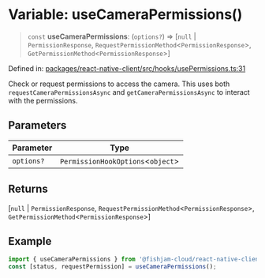 # Variable: useCameraPermissions()

> `const` **useCameraPermissions**: (`options?`) => \[`null` \| `PermissionResponse`, `RequestPermissionMethod`\<`PermissionResponse`\>, `GetPermissionMethod`\<`PermissionResponse`\>\]

Defined in: [packages/react-native-client/src/hooks/usePermissions.ts:31](https://github.com/fishjam-cloud/mobile-client-sdk/blob/a60616b68cd043388665165d49f98ce759f80517/packages/react-native-client/src/hooks/usePermissions.ts#L31)

Check or request permissions to access the camera.
This uses both `requestCameraPermissionsAsync` and `getCameraPermissionsAsync` to interact with the permissions.

## Parameters

| Parameter | Type |
| ------ | ------ |
| `options?` | `PermissionHookOptions`\<`object`\> |

## Returns

\[`null` \| `PermissionResponse`, `RequestPermissionMethod`\<`PermissionResponse`\>, `GetPermissionMethod`\<`PermissionResponse`\>\]

## Example

```ts
import { useCameraPermissions } from '@fishjam-cloud/react-native-client';
const [status, requestPermission] = useCameraPermissions();
```

